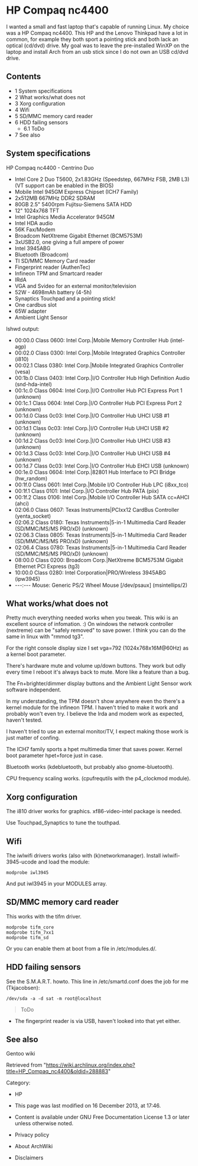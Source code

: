 HP Compaq nc4400
================

I wanted a small and fast laptop that's capable of running Linux. My
choice was a HP Compaq nc4400. This HP and the Lenovo Thinkpad have a
lot in common, for example they both sport a pointing stick and both
lack an optical (cd/dvd) drive. My goal was to leave the pre-installed
WinXP on the laptop and install Arch from an usb stick since I do not
own an USB cd/dvd drive.

Contents
--------

-   1 System specifications
-   2 What works/what does not
-   3 Xorg configuration
-   4 Wifi
-   5 SD/MMC memory card reader
-   6 HDD failing sensors
    -   6.1 ToDo
-   7 See also

System specifications
---------------------

HP Compaq nc4400 - Centrino Duo

-   Intel Core 2 Duo T5600, 2x1.83GHz (Speedstep, 667MHz FSB, 2MB L3)
    (VT support can be enabled in the BIOS)
-   Mobile Intel 945GM Express Chipset (ICH7 Family)
-   2x512MB 667MHz DDR2 SDRAM
-   80GB 2.5" 5400rpm Fujitsu-Siemens SATA HDD
-   12" 1024x768 TFT
-   Intel Graphics Media Accelerator 945GM
-   Intel HDA audio
-   56K Fax/Modem
-   Broadcom NetXtreme Gigabit Ethernet (BCM5753M)
-   3xUSB2.0, one giving a full ampere of power
-   Intel 3945ABG
-   Bluetooth (Broadcom)
-   TI SD/MMC Memory Card reader
-   Fingerprint reader (AuthenTec)
-   Infineon TPM and Smartcard reader
-   IRdA
-   VGA and Svideo for an external monitor/television
-   52W - 4698mAh battery (4-5h)
-   Synaptics Touchpad and a pointing stick!
-   One cardbus slot
-   65W adapter
-   Ambient Light Sensor

lshwd output:

-   00:00.0 Class 0600: Intel Corp.|Mobile Memory Controller Hub
    (intel-agp)
-   00:02.0 Class 0300: Intel Corp.|Mobile Integrated Graphics
    Controller (i810)
-   00:02.1 Class 0380: Intel Corp.|Mobile Integrated Graphics
    Controller (vesa)
-   00:1b.0 Class 0403: Intel Corp.|I/O Controller Hub High Definition
    Audio (snd-hda-intel)
-   00:1c.0 Class 0604: Intel Corp.|I/O Controller Hub PCI Express Port
    1 (unknown)
-   00:1c.1 Class 0604: Intel Corp.|I/O Controller Hub PCI Express Port
    2 (unknown)
-   00:1d.0 Class 0c03: Intel Corp.|I/O Controller Hub UHCI USB #1
    (unknown)
-   00:1d.1 Class 0c03: Intel Corp.|I/O Controller Hub UHCI USB #2
    (unknown)
-   00:1d.2 Class 0c03: Intel Corp.|I/O Controller Hub UHCI USB #3
    (unknown)
-   00:1d.3 Class 0c03: Intel Corp.|I/O Controller Hub UHCI USB #4
    (unknown)
-   00:1d.7 Class 0c03: Intel Corp.|I/O Controller Hub EHCI USB
    (unknown)
-   00:1e.0 Class 0604: Intel Corp.|82801 Hub Interface to PCI Bridge
    (hw_random)
-   00:1f.0 Class 0601: Intel Corp.|Mobile I/O Controller Hub LPC
    (i8xx_tco)
-   00:1f.1 Class 0101: Intel Corp.|I/O Controller Hub PATA (piix)
-   00:1f.2 Class 0106: Intel Corp.|Mobile I/O Controller Hub SATA
    cc=AHCI (ahci)
-   02:06.0 Class 0607: Texas Instruments|PCIxx12 CardBus Controller
    (yenta_socket)
-   02:06.2 Class 0180: Texas Instruments|5-in-1 Multimedia Card Reader
    (SD/MMC/MS/MS PRO/xD) (unknown)
-   02:06.3 Class 0805: Texas Instruments|5-in-1 Multimedia Card Reader
    (SD/MMC/MS/MS PRO/xD) (unknown)
-   02:06.4 Class 0780: Texas Instruments|5-in-1 Multimedia Card Reader
    (SD/MMC/MS/MS PRO/xD) (unknown)
-   08:00.0 Class 0200: Broadcom Corp.|NetXtreme BCM5753M Gigabit
    Ethernet PCI Express (tg3)
-   10:00.0 Class 0280: Intel Corporation|PRO/Wireless 3945ABG (ipw3945)
-   ---:--- Mouse: Generic PS/2 Wheel Mouse [/dev/psaux] (msintellips/2)

What works/what does not
------------------------

Pretty much everything needed works when you tweak. This wiki is an
excellent source of infomation. :) On windows the network controller
(nextreme) can be "safely removed" to save power. I think you can do the
same in linux with "rmmod tg3".

For the right console display size I set vga=792 (1024x768x16M@60Hz) as
a kernel boot parameter.

There's hardware mute and volume up/down buttons. They work but odly
every time I reboot it's always back to mute. More like a feature than a
bug.

The Fn+brighter/dimmer display buttons and the Ambient Light Sensor work
software independent.

In my understanding, the TPM doesn't show anywhere even tho there's a
kernel module for the infineon TPM. I haven't tried to make it work and
probably won't even try. I believe the Irda and modem work as expected,
haven't tested.

I haven't tried to use an external monitor/TV, I expect making those
work is just matter of confing.

The ICH7 family sports a hpet multimedia timer that saves power. Kernel
boot parameter hpet=force just in case.

Bluetooth works (kdebluetooth, but probably also gnome-bluetooth).

CPU frequency scaling works. (cpufrequtils with the p4_clockmod module).

Xorg configuration
------------------

The i810 driver works for graphics. xf86-video-intel package is needed.

Use Touchpad_Synaptics to tune the touthpad.

Wifi
----

The iwlwifi drivers works (also with (k)networkmanager). Install
iwlwifi-3945-ucode and load the module:

    modprobe iwl3945

And put iwl3945 in your MODULES array.

SD/MMC memory card reader
-------------------------

This works with the tifm driver.

    modprobe tifm_core
    modprobe tifm_7xx1
    modprobe tifm_sd

Or you can enable them at boot from a file in /etc/modules.d/.

HDD failing sensors
-------------------

See the S.M.A.R.T. howto. This line in /etc/smartd.conf does the job for
me (Tkjacobsen):

    /dev/sda -a -d sat -m root@localhost

> ToDo

-   The fingerprint reader is via USB, haven't looked into that yet
    either.

See also
--------

Gentoo wiki

Retrieved from
"https://wiki.archlinux.org/index.php?title=HP_Compaq_nc4400&oldid=288883"

Category:

-   HP

-   This page was last modified on 16 December 2013, at 17:46.
-   Content is available under GNU Free Documentation License 1.3 or
    later unless otherwise noted.
-   Privacy policy
-   About ArchWiki
-   Disclaimers
